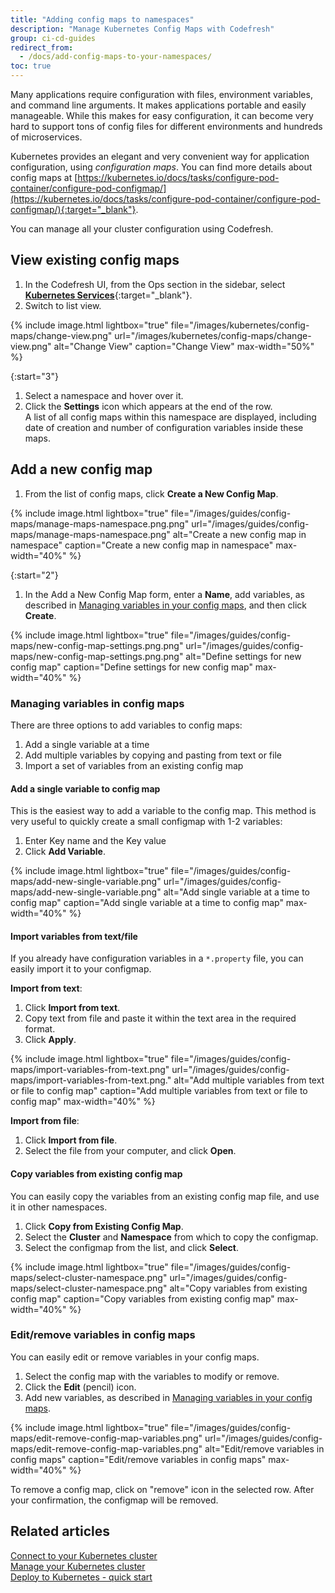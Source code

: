 ```yaml
---
title: "Adding config maps to namespaces"
description: "Manage Kubernetes Config Maps with Codefresh"
group: ci-cd-guides
redirect_from:
  - /docs/add-config-maps-to-your-namespaces/
toc: true
---
```

Many applications require configuration with files, environment variables, and command line arguments. It makes applications portable and easily manageable. While this makes for easy configuration, it can become very hard to support tons of config files for different environments and hundreds of microservices. 

Kubernetes provides an elegant and very convenient way for application configuration, using *configuration maps*. You can find more details about config maps at [https://kubernetes.io/docs/tasks/configure-pod-container/configure-pod-configmap/](https://kubernetes.io/docs/tasks/configure-pod-container/configure-pod-configmap/){:target="_blank"}. 

You can manage all your cluster configuration using Codefresh. 

## View existing config maps

1. In the Codefresh UI, from the Ops section in the sidebar, select [**Kubernetes Services**](https://g.codefresh.io/kubernetes/services/){:target="\_blank"}.
1. Switch to list view.

{% include 
image.html 
lightbox="true" 
file="/images/kubernetes/config-maps/change-view.png" 
url="/images/kubernetes/config-maps/change-view.png" 
alt="Change View" 
caption="Change View" 
max-width="50%" 
%}

{:start="3"}
1. Select a namespace and hover over it. 
1. Click the **Settings** icon which appears at the end of the row.  
  A list of all config maps within this namespace are displayed, including date of creation and number of configuration variables inside these maps.



## Add a new config map

1. From the list of config maps, click **Create a New Config Map**.

{% include image.html
lightbox="true"
file="/images/guides/config-maps/manage-maps-namespace.png.png"
url="/images/guides/config-maps/manage-maps-namespace.png"
alt="Create a new config map in namespace" 
caption="Create a new config map in namespace" 
max-width="40%"
%}

{:start="2"}
1. In the Add a New Config Map form, enter a **Name**, add variables, as described in [Managing variables in your config maps](#managing-variables-in-config-maps), and then click **Create**.

{% include image.html
lightbox="true"
file="/images/guides/config-maps/new-config-map-settings.png.png"
url="/images/guides/config-maps/new-config-map-settings.png.png"
alt="Define settings for new config map" 
caption="Define settings for new config map" 
max-width="40%"
%}

### Managing variables in config maps
There are three options to add variables to config maps:
1. Add a single variable at a time
1. Add multiple variables by copying and pasting from text or file
1. Import a set of variables from an existing config map


#### Add a single variable to config map

This is the easiest way to add a variable to the config map. This method is very useful to quickly create a small configmap with 1-2 variables:
1. Enter Key name and the Key value
1. Click **Add Variable**.

{% include image.html
lightbox="true"
file="/images/guides/config-maps/add-new-single-variable.png"
url="/images/guides/config-maps/add-new-single-variable.png"
alt="Add single variable at a time to config map" 
caption="Add single variable at a time to config map" 
max-width="40%"
%}


#### Import variables from text/file
If you already have configuration variables in a `*.property` file, you can easily import it to your configmap.

**Import from text**:  


1. Click **Import from text**.
1. Copy text from file and paste it within the text area in the required format. 
1. Click **Apply**.

{% include image.html
lightbox="true"
file="/images/guides/config-maps/import-variables-from-text.png"
url="/images/guides/config-maps/import-variables-from-text.png."
alt="Add multiple variables from text or file to config map" 
caption="Add multiple variables from text or file to config map" 
max-width="40%"
%}

**Import from file**:  

1. Click **Import from file**.
1. Select the file from your computer, and click **Open**.


#### Copy variables from existing config map

You can easily copy the variables from an existing config map file, and use it in other namespaces.

1. Click **Copy from Existing Config Map**.
1. Select the **Cluster** and **Namespace** from which to copy the configmap.
1. Select the configmap from the list, and click **Select**.

{% include image.html
lightbox="true"
file="/images/guides/config-maps/select-cluster-namespace.png"
url="/images/guides/config-maps/select-cluster-namespace.png"
alt="Copy variables from existing config map"
caption="Copy variables from existing config map"
max-width="40%"
%}

### Edit/remove variables in config maps
You can easily edit or remove variables in your config maps.

1. Select the config map with the variables to modify or remove. 
1. Click the **Edit** (pencil) icon.
1. Add new variables, as described in [Managing variables in your config maps](#managing-variables-in-config-maps).

{% include image.html
lightbox="true"
file="/images/guides/config-maps/edit-remove-config-map-variables.png"
url="/images/guides/config-maps/edit-remove-config-map-variables.png"
alt="Edit/remove variables in config maps"
caption="Edit/remove variables in config maps"
max-width="40%"
%}

To remove a config map, click on "remove" icon in the selected row. After your confirmation, the configmap will be removed.

## Related articles
[Connect to your Kubernetes cluster]({{site.baseurl}}/docs/integrations/add-kubernetes-cluster/)  
[Manage your Kubernetes cluster]({{site.baseurl}}/docs/deployments/kubernetes/manage-kubernetes/)  
[Deploy to Kubernetes - quick start]({{site.baseurl}}/docs/getting-started/deployment-to-kubernetes-quick-start-guide/)  
